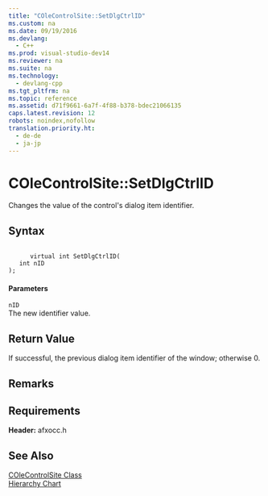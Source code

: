 ```yaml
---
title: "COleControlSite::SetDlgCtrlID"
ms.custom: na
ms.date: 09/19/2016
ms.devlang: 
  - C++
ms.prod: visual-studio-dev14
ms.reviewer: na
ms.suite: na
ms.technology: 
  - devlang-cpp
ms.tgt_pltfrm: na
ms.topic: reference
ms.assetid: d71f9661-6a7f-4f88-b378-bdec21066135
caps.latest.revision: 12
robots: noindex,nofollow
translation.priority.ht: 
  - de-de
  - ja-jp
---
```

# COleControlSite::SetDlgCtrlID
Changes the value of the control's dialog item identifier.  
  
## Syntax  
  
```  
  
      virtual int SetDlgCtrlID(  
   int nID   
);  
```  
  
#### Parameters  
 `nID`  
 The new identifier value.  
  
## Return Value  
 If successful, the previous dialog item identifier of the window; otherwise 0.  
  
## Remarks  
  
## Requirements  
 **Header:** afxocc.h  
  
## See Also  
 [COleControlSite Class](../vs140/COleControlSite-Class.md)   
 [Hierarchy Chart](../vs140/Hierarchy-Chart.md)